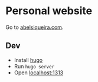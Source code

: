 # Personal website

Go to [abelsiqueira.com](https://abelsiqueira.com).

## Dev

- Install [hugo](https://gohugo.io)
- Run `hugo server`
- Open [localhost:1313](http://localhost:1313)

